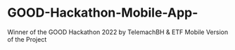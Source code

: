 # GOOD-Hackathon-Mobile-App-
Winner of the GOOD Hackathon 2022 by TelemachBH & ETF
Mobile Version of the Project
